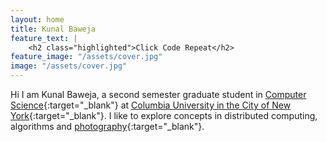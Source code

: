 ```yaml
---
layout: home
title: Kunal Baweja
feature_text: |
    <h2 class="highlighted">Click Code Repeat</h2>
feature_image: "/assets/cover.jpg"
image: "/assets/cover.jpg"
---
```

Hi I am Kunal Baweja, a second semester graduate student in [Computer Science](http://www.cs.columbia.edu/){:target="_blank"} at [Columbia University in the City of New York](http://www.columbia.edu/){:target="_blank"}. I like to explore concepts in distributed computing, algorithms and [photography](https://www.flickr.com/photos/bawejakunal/){:target="_blank"}.